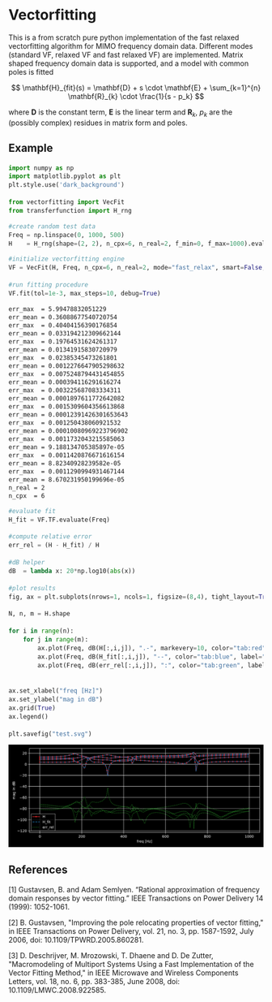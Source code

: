 # Vectorfitting

This is a from scratch pure python implementation of the fast relaxed vectorfitting algorithm for MIMO frequency domain data. Different modes (standard VF, relaxed VF and fast relaxed VF) are implemented. Matrix shaped frequency domain data is supported, and a model with common poles is fitted

$$ \mathbf{H}_{fit}(s) = \mathbf{D} + s \cdot \mathbf{E} + \sum_{k=1}^{n} \mathbf{R}_{k} \cdot \frac{1}{s - p_k} $$

where $\mathbf{D}$ is the constant term, $\mathbf{E}$ is the linear term and $\mathbf{R}_{k}$, $p_k$ are the (possibly complex) residues in matrix form and poles. 

## Example


```python
import numpy as np
import matplotlib.pyplot as plt
plt.style.use('dark_background')

from vectorfitting import VecFit
from transferfunction import H_rng
```


```python
#create random test data
Freq = np.linspace(0, 1000, 500)
H    = H_rng(shape=(2, 2), n_cpx=6, n_real=2, f_min=0, f_max=1000).evaluate(Freq)

```


```python
#initialize vectorfitting engine
VF = VecFit(H, Freq, n_cpx=6, n_real=2, mode="fast_relax", smart=False, autoreduce=False, fit_Const=True, fit_Diff=True)

#run fitting procedure
VF.fit(tol=1e-3, max_steps=10, debug=True)
```

    err_max  = 5.99478832051229
    err_mean = 0.36088677540720754
    err_max  = 0.40404156390176854
    err_mean = 0.033194212309662144
    err_max  = 0.19764531624261317
    err_mean = 0.01341915830720979
    err_max  = 0.02385345473261801
    err_mean = 0.0012276647905298632
    err_max  = 0.0075248794431454855
    err_mean = 0.000394116291616274
    err_max  = 0.003225687083334311
    err_mean = 0.0001897611772642082
    err_max  = 0.0015309604356613868
    err_mean = 0.00012391426301653643
    err_max  = 0.001250438060921532
    err_mean = 0.00010080969223796902
    err_max  = 0.0011732043215585063
    err_mean = 9.188134705385897e-05
    err_max  = 0.0011420876671616154
    err_mean = 8.82340928239582e-05
    err_max  = 0.0011290994931467144
    err_mean = 8.670231950199696e-05
    n_real = 2
    n_cpx  = 6
    


```python
#evaluate fit
H_fit = VF.TF.evaluate(Freq)

#compute relative error
err_rel = (H - H_fit) / H

#dB helper
dB  = lambda x: 20*np.log10(abs(x))

#plot results
fig, ax = plt.subplots(nrows=1, ncols=1, figsize=(8,4), tight_layout=True, dpi=120)

N, n, m = H.shape

for i in range(n):
    for j in range(m):
        ax.plot(Freq, dB(H[:,i,j]), ".-", markevery=10, color="tab:red", label="H" if i==j==0 else None)
        ax.plot(Freq, dB(H_fit[:,i,j]), "--", color="tab:blue", label="H_fit" if i==j==0 else None)
        ax.plot(Freq, dB(err_rel[:,i,j]), ":", color="tab:green", label="err_rel" if i==j==0 else None)
        

ax.set_xlabel("freq [Hz]")
ax.set_ylabel("mag in dB")
ax.grid(True)
ax.legend()

plt.savefig("test.svg")
```


    
![svg](test.svg)
    


## References

[1] Gustavsen, B. and Adam Semlyen. “Rational approximation of frequency domain responses by vector fitting.” IEEE Transactions on Power Delivery 14 (1999): 1052-1061.

[2] B. Gustavsen, "Improving the pole relocating properties of vector fitting," in IEEE Transactions on Power Delivery, vol. 21, no. 3, pp. 1587-1592, July 2006, doi: 10.1109/TPWRD.2005.860281.

[3] D. Deschrijver, M. Mrozowski, T. Dhaene and D. De Zutter, "Macromodeling of Multiport Systems Using a Fast Implementation of the Vector Fitting Method," in IEEE Microwave and Wireless Components Letters, vol. 18, no. 6, pp. 383-385, June 2008, doi: 10.1109/LMWC.2008.922585.


